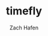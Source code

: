 ---
layout: default
title: timefly
source: https://zhafen.github.io/CGM-origins-pathlines/
img: CGM-origins-pathlines-thumb.png
author: Zach Hafen
---
